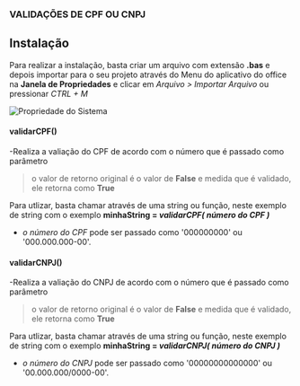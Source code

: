 ### **VALIDAÇÕES DE CPF OU CNPJ**

## Instalação
Para realizar a instalação, basta criar um arquivo com extensão **.bas** e depois importar para o seu projeto através do Menu do aplicativo do office na **Janela de Propriedades** e clicar em *Arquivo >  Importar Arquivo* ou pressionar *CTRL + M*

<div>
  <img alt="Propriedade do Sistema" src="https://doutorexcel.files.wordpress.com/2011/03/editor-vba1.jpg"/>
</div>

#### validarCPF()
-Realiza a valiação do CPF de acordo com o número que é passado como parâmetro
> o valor de retorno original é o valor de **False** e medida que é validado, ele retorna como **True**

Para utlizar, basta chamar através de uma string ou função, neste exemplo de string com o exemplo **minhaString = _validarCPF( número do CPF )_**

- _o número do CPF_ pode ser passado como '000000000' ou '000.000.000-00'.


#### validarCNPJ()
-Realiza a valiação do CNPJ de acordo com o número que é passado como parâmetro
> o valor de retorno original é o valor de **False** e medida que é validado, ele retorna como **True**

Para utlizar, basta chamar através de uma string ou função, neste exemplo de string com o exemplo **minhaString = _validarCNPJ( número do CNPJ )_**

- _o número do CNPJ_ pode ser passado como '00000000000000' ou '00.000.000/0000-00'.
